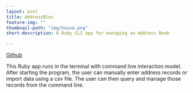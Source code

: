 ```yaml
---
layout: post
title: AddressBloc
feature-img: ""
thumbnail-path: "img/house.png"
short-description: A Ruby CLI app for managing an Address Book

---
```


<a href="https://github.com/bumgardnera07/address-bloc/">Github</a>

This Ruby app runs in the terminal with command line interaction model. After starting the program, the user can manually enter address records or import data using a csv file. The user can then query and manage those records from the command line.
